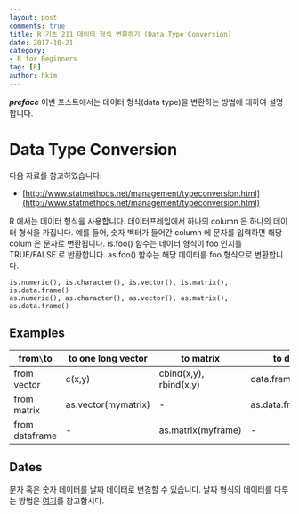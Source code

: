 ```yaml
---
layout: post  
comments: true  
title: R 기초 211 데이터 형식 변환하기 (Data Type Conversion)  
date: 2017-10-21  
category:
- R for Beginners
tag: [R]  
author: hkim  
---
```


***preface*** 이번 포스트에서는 데이터 형식(data type)을 변환하는 방법에 대하여 설명합니다.

# Data Type Conversion

다음 자료를 참고하였습니다:  
- [http://www.statmethods.net/management/typeconversion.html](http://www.statmethods.net/management/typeconversion.html)

R 에서는 데이터 형식을 사용합니다. 데이터프레임에서 하나의 column 은 하나의 데이터 형식을 가집니다. 예를 들어, 숫자 벡터가 들어간 column 에 문자를 입력하면 해당 colum 은 문자로 변환됩니다. is.foo() 함수는 데이터 형식이 foo 인지를 TRUE/FALSE 로 반환합니다. as.foo() 함수는 해당 데이터를 foo 형식으로 변환합니다.

```
is.numeric(), is.character(), is.vector(), is.matrix(), is.data.frame()
as.numeric(), as.character(), as.vector(), as.matrix(), as.data.frame()
```

## Examples

from`\`to      | to one long vector  | to matrix              | to data frame
---------------|---------------------|------------------------|----------------------
from vector    | c(x,y)              | cbind(x,y), rbind(x,y) | data.frame(x,y)
from matrix    | as.vector(mymatrix) | -                      | as.data.frame(mymatrix)   
from dataframe | -                   | as.matrix(myframe)     | -

## Dates

문자 혹은 숫자 데이터를 날짜 데이터로 변경할 수 있습니다. 날짜 형식의 데이터를 다루는 방법은 [여기](https://dr-hkim.github.io/R-110-Date-Values/)를 참고합시다.
